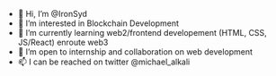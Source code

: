 - 👋 Hi, I’m @IronSyd
- 👀 I’m interested in Blockchain Development
- 🌱 I’m currently learning web2/frontend developement (HTML, CSS, JS/React) enroute web3
- 💞️ I’m open to internship and collaboration on web development
- 📫 I can be reached on twitter @michael_alkali

<!---
IronSyd/IronSyd is a ✨ special ✨ repository because its `README.md` (this file) appears on your GitHub profile.
You can click the Preview link to take a look at your changes.
--->
